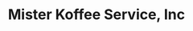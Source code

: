 ---
title: "Mister Koffee Service, Inc"
url: /apalachin/mister-koffee-service-inc/
shop: beverages
---